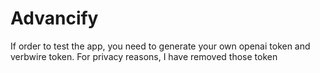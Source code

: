 # Advancify

If order to test the app, you need to generate your own openai token and verbwire token. For privacy reasons, I have removed those token